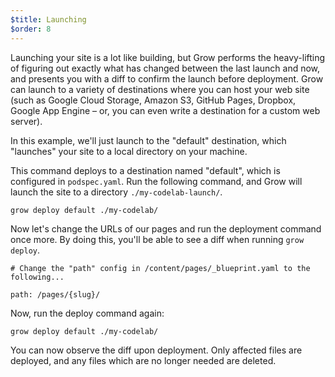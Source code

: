 ```yaml
---
$title: Launching
$order: 8
---
```

Launching your site is a lot like building, but Grow performs the heavy-lifting of figuring out exactly what has changed between the last launch and now, and presents you with a diff to confirm the launch before deployment. Grow can launch to a variety of destinations where you can host your web site (such as Google Cloud Storage, Amazon S3, GitHub Pages, Dropbox, Google App Engine – or, you can even write a destination for a custom web server).

In this example, we'll just launch to the "default" destination, which "launches" your site to a local directory on your machine.

This command deploys to a destination named "default", which is configured in `podspec.yaml`. Run the following command, and Grow will launch the site to a directory `./my-codelab-launch/`.

    grow deploy default ./my-codelab/

Now let's change the URLs of our pages and run the deployment command once more. By doing this, you'll be able to see a diff when running `grow deploy`.

    # Change the "path" config in /content/pages/_blueprint.yaml to the following...

    path: /pages/{slug}/

Now, run the deploy command again:

    grow deploy default ./my-codelab/

You can now observe the diff upon deployment. Only affected files are deployed, and any files which are no longer needed are deleted.
